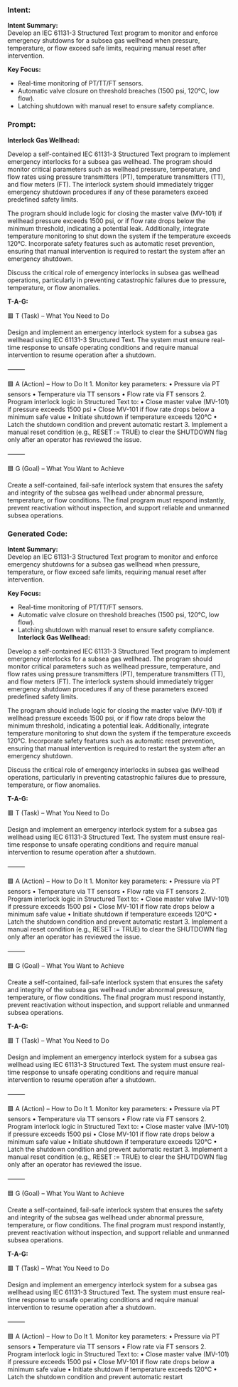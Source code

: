 ### Intent:
**Intent Summary:**  
Develop an IEC 61131-3 Structured Text program to monitor and enforce emergency shutdowns for a subsea gas wellhead when pressure, temperature, or flow exceed safe limits, requiring manual reset after intervention.  

**Key Focus:**  
- Real-time monitoring of PT/TT/FT sensors.  
- Automatic valve closure on threshold breaches (1500 psi, 120°C, low flow).  
- Latching shutdown with manual reset to ensure safety compliance.

### Prompt:
**Interlock Gas Wellhead:**

Develop a self-contained IEC 61131-3 Structured Text program to implement emergency interlocks for a subsea gas wellhead. The program should monitor critical parameters such as wellhead pressure, temperature, and flow rates using pressure transmitters (PT), temperature transmitters (TT), and flow meters (FT). The interlock system should immediately trigger emergency shutdown procedures if any of these parameters exceed predefined safety limits.

The program should include logic for closing the master valve (MV-101) if wellhead pressure exceeds 1500 psi, or if flow rate drops below the minimum threshold, indicating a potential leak. Additionally, integrate temperature monitoring to shut down the system if the temperature exceeds 120°C. Incorporate safety features such as automatic reset prevention, ensuring that manual intervention is required to restart the system after an emergency shutdown.

Discuss the critical role of emergency interlocks in subsea gas wellhead operations, particularly in preventing catastrophic failures due to pressure, temperature, or flow anomalies.

**T-A-G:**

🟥 T (Task) – What You Need to Do

Design and implement an emergency interlock system for a subsea gas wellhead using IEC 61131-3 Structured Text. The system must ensure real-time response to unsafe operating conditions and require manual intervention to resume operation after a shutdown.

⸻

🟩 A (Action) – How to Do It
	1.	Monitor key parameters:
	•	Pressure via PT sensors
	•	Temperature via TT sensors
	•	Flow rate via FT sensors
	2.	Program interlock logic in Structured Text to:
	•	Close master valve (MV-101) if pressure exceeds 1500 psi
	•	Close MV-101 if flow rate drops below a minimum safe value
	•	Initiate shutdown if temperature exceeds 120°C
	•	Latch the shutdown condition and prevent automatic restart
	3.	Implement a manual reset condition (e.g., RESET := TRUE) to clear the SHUTDOWN flag only after an operator has reviewed the issue.

⸻

🟦 G (Goal) – What You Want to Achieve

Create a self-contained, fail-safe interlock system that ensures the safety and integrity of the subsea gas wellhead under abnormal pressure, temperature, or flow conditions. The final program must respond instantly, prevent reactivation without inspection, and support reliable and unmanned subsea operations.

### Generated Code:
**Intent Summary:**  
Develop an IEC 61131-3 Structured Text program to monitor and enforce emergency shutdowns for a subsea gas wellhead when pressure, temperature, or flow exceed safe limits, requiring manual reset after intervention.  

**Key Focus:**  
- Real-time monitoring of PT/TT/FT sensors.  
- Automatic valve closure on threshold breaches (1500 psi, 120°C, low flow).  
- Latching shutdown with manual reset to ensure safety compliance.
**Interlock Gas Wellhead:**

Develop a self-contained IEC 61131-3 Structured Text program to implement emergency interlocks for a subsea gas wellhead. The program should monitor critical parameters such as wellhead pressure, temperature, and flow rates using pressure transmitters (PT), temperature transmitters (TT), and flow meters (FT). The interlock system should immediately trigger emergency shutdown procedures if any of these parameters exceed predefined safety limits.

The program should include logic for closing the master valve (MV-101) if wellhead pressure exceeds 1500 psi, or if flow rate drops below the minimum threshold, indicating a potential leak. Additionally, integrate temperature monitoring to shut down the system if the temperature exceeds 120°C. Incorporate safety features such as automatic reset prevention, ensuring that manual intervention is required to restart the system after an emergency shutdown.

Discuss the critical role of emergency interlocks in subsea gas wellhead operations, particularly in preventing catastrophic failures due to pressure, temperature, or flow anomalies.

**T-A-G:**

🟥 T (Task) – What You Need to Do

Design and implement an emergency interlock system for a subsea gas wellhead using IEC 61131-3 Structured Text. The system must ensure real-time response to unsafe operating conditions and require manual intervention to resume operation after a shutdown.

⸻

🟩 A (Action) – How to Do It
	1.	Monitor key parameters:
	•	Pressure via PT sensors
	•	Temperature via TT sensors
	•	Flow rate via FT sensors
	2.	Program interlock logic in Structured Text to:
	•	Close master valve (MV-101) if pressure exceeds 1500 psi
	•	Close MV-101 if flow rate drops below a minimum safe value
	•	Initiate shutdown if temperature exceeds 120°C
	•	Latch the shutdown condition and prevent automatic restart
	3.	Implement a manual reset condition (e.g., RESET := TRUE) to clear the SHUTDOWN flag only after an operator has reviewed the issue.

⸻

🟦 G (Goal) – What You Want to Achieve

Create a self-contained, fail-safe interlock system that ensures the safety and integrity of the subsea gas wellhead under abnormal pressure, temperature, or flow conditions. The final program must respond instantly, prevent reactivation without inspection, and support reliable and unmanned subsea operations.

**T-A-G:**

🟥 T (Task) – What You Need to Do

Design and implement an emergency interlock system for a subsea gas wellhead using IEC 61131-3 Structured Text. The system must ensure real-time response to unsafe operating conditions and require manual intervention to resume operation after a shutdown.

⸻

🟩 A (Action) – How to Do It
	1.	Monitor key parameters:
	•	Pressure via PT sensors
	•	Temperature via TT sensors
	•	Flow rate via FT sensors
	2.	Program interlock logic in Structured Text to:
	•	Close master valve (MV-101) if pressure exceeds 1500 psi
	•	Close MV-101 if flow rate drops below a minimum safe value
	•	Initiate shutdown if temperature exceeds 120°C
	•	Latch the shutdown condition and prevent automatic restart
	3.	Implement a manual reset condition (e.g., RESET := TRUE) to clear the SHUTDOWN flag only after an operator has reviewed the issue.

⸻

🟦 G (Goal) – What You Want to Achieve

Create a self-contained, fail-safe interlock system that ensures the safety and integrity of the subsea gas wellhead under abnormal pressure, temperature, or flow conditions. The final program must respond instantly, prevent reactivation without inspection, and support reliable and unmanned subsea operations.

**T-A-G:**

🟥 T (Task) – What You Need to Do

Design and implement an emergency interlock system for a subsea gas wellhead using IEC 61131-3 Structured Text. The system must ensure real-time response to unsafe operating conditions and require manual intervention to resume operation after a shutdown.

⸻

🟩 A (Action) – How to Do It
	1.	Monitor key parameters:
	•	Pressure via PT sensors
	•	Temperature via TT sensors
	•	Flow rate via FT sensors
	2.	Program interlock logic in Structured Text to:
	•	Close master valve (MV-101) if pressure exceeds 1500 psi
	•	Close MV-101 if flow rate drops below a minimum safe value
	•	Initiate shutdown if temperature exceeds 120°C
	•	Latch the shutdown condition and prevent automatic restart
